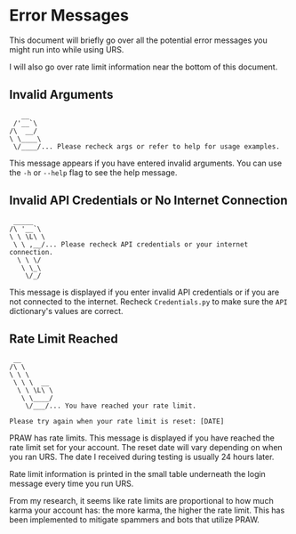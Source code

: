 # Error Messages

This document will briefly go over all the potential error messages you might run into while using URS. 

I will also go over rate limit information near the bottom of this document.

## Invalid Arguments

       __   
     /'__`\ 
    /\  __/ 
    \ \____\
     \/____/... Please recheck args or refer to help for usage examples.

This message appears if you have entered invalid arguments. You can use the `-h` or `--help` flag to see the help message.

## Invalid API Credentials or No Internet Connection

     _____   
    /\ '__`\ 
    \ \ \L\ \
     \ \ ,__/... Please recheck API credentials or your internet connection.
      \ \ \/ 
       \ \_\ 
        \/_/

This message is displayed if you enter invalid API credentials or if you are not connected to the internet. Recheck `Credentials.py` to make sure the `API` dictionary's values are correct.

## Rate Limit Reached

     __        
    /\ \       
    \ \ \      
     \ \ \  __ 
      \ \ \L\ \
       \ \____/
        \/___/... You have reached your rate limit.

    Please try again when your rate limit is reset: [DATE]

PRAW has rate limits. This message is displayed if you have reached the rate limit set for your account. The reset date will vary depending on when you ran URS. The date I received during testing is usually 24 hours later.

Rate limit information is printed in the small table underneath the login message every time you run URS.

From my research, it seems like rate limits are proportional to how much karma your account has: the more karma, the higher the rate limit. This has been implemented to mitigate spammers and bots that utilize PRAW.